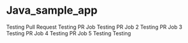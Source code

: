 # Java_sample_app
Testing Pull Request
Testing PR Job
Testing PR Job 2
Testing PR Job 3
Testing PR Job 4
Testing PR Job 5
Testing
Testing
